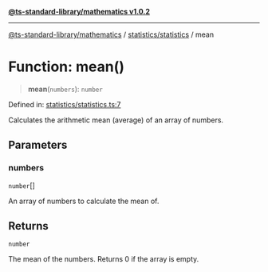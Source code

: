[**@ts-standard-library/mathematics v1.0.2**](../../../README.md)

***

[@ts-standard-library/mathematics](../../../README.md) / [statistics/statistics](../README.md) / mean

# Function: mean()

> **mean**(`numbers`): `number`

Defined in: [statistics/statistics.ts:7](https://github.com/gabaudette/ts-stdlib/blob/4a412e6fb273dc9fcab54b84c05921f52dac4b3f/packages/mathematics/src/statistics/statistics.ts#L7)

Calculates the arithmetic mean (average) of an array of numbers.

## Parameters

### numbers

`number`[]

An array of numbers to calculate the mean of.

## Returns

`number`

The mean of the numbers. Returns 0 if the array is empty.
